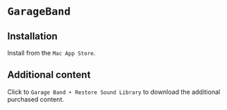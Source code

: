 # `GarageBand`

## Installation

Install from the `Mac App Store`.

## Additional content

Click to `Garage Band ‣ Restore Sound Library` to download the additional purchased content.
